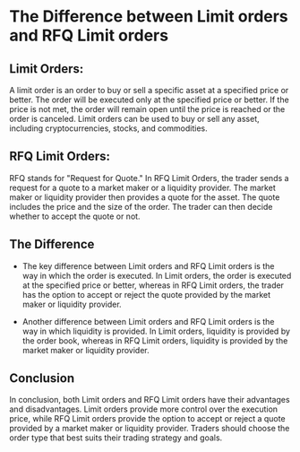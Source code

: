 # The Difference between Limit orders and RFQ Limit orders

## Limit Orders:
A limit order is an order to buy or sell a specific asset at a specified price or better. The order will be executed only at the specified price or better. If the price is not met, the order will remain open until the price is reached or the order is canceled. Limit orders can be used to buy or sell any asset, including cryptocurrencies, stocks, and commodities.

## RFQ Limit Orders:
RFQ stands for "Request for Quote." In RFQ Limit Orders, the trader sends a request for a quote to a market maker or a liquidity provider. The market maker or liquidity provider then provides a quote for the asset. The quote includes the price and the size of the order. The trader can then decide whether to accept the quote or not.

## The Difference
- The key difference between Limit orders and RFQ Limit orders is the way in which the order is executed. In Limit orders, the order is executed at the specified price or better, whereas in RFQ Limit orders, the trader has the option to accept or reject the quote provided by the market maker or liquidity provider.

- Another difference between Limit orders and RFQ Limit orders is the way in which liquidity is provided. In Limit orders, liquidity is provided by the order book, whereas in RFQ Limit orders, liquidity is provided by the market maker or liquidity provider.

## Conclusion
In conclusion, both Limit orders and RFQ Limit orders have their advantages and disadvantages. Limit orders provide more control over the execution price, while RFQ Limit orders provide the option to accept or reject a quote provided by a market maker or liquidity provider. Traders should choose the order type that best suits their trading strategy and goals.
